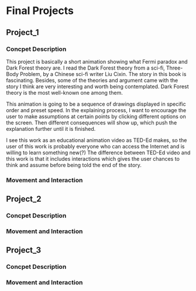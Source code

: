 # Final Projects

## Project_1

### Concpet Description

This project is basically a short animation showing what Fermi paradox and Dark Forest theory are.  I read the Dark Forest theory from a sci-fi, Three-Body Problem, by a Chinese sci-fi writer Liu Cixin. The story in this book is fascinating. Besides, some of the theories and argument came with the story I think are very interesting and worth being contemplated. Dark Forest theory is the most well-known one among them.

This animation is going to be a sequence of drawings displayed in specific order and preset speed. In the explaining process, I want to encourage the user to make assumptions at certain points by clicking different options on the screen. Then different consequences will show up, which push the explanation further until it is finished.

I see this work as an educational animation video as TED-Ed makes, so the user of this work is probably everyone who can access the Internet and is willing to learn something new(?) The difference between TED-Ed video and this work is that it includes interactions which gives the user chances to think and assume before being told the end of the story.

### Movement and Interaction


## Project_2

### Concpet Description

### Movement and Interaction

## Project_3

### Concpet Description

### Movement and Interaction





